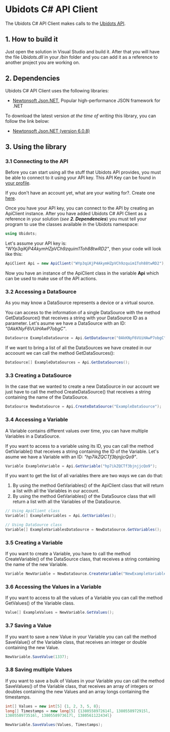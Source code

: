 # Ubidots C# API Client

The Ubidots C# API Client makes calls to the [Ubidots API](http://ubidots.com/docs/api/index.html).

## 1. How to build it

Just open the solution in Visual Studio and build it. After that you will have the file _Ubidots.dll_ in your _/bin_ folder and you can add it as a reference to another project you are working on.

## 2. Dependencies

Ubidots C# API Client uses the following libraries:

* [Newtonsoft Json.NET](http://www.newtonsoft.com/json), Popular high-performance JSON framework for .NET

To download the latest version _at the time of writing_ this library, you can follow the link below:

* [Newtonsoft Json.NET (version 6.0.8)](https://github.com/JamesNK/Newtonsoft.Json/releases/tag/6.0.8)

## 3. Using the library

### 3.1 Connecting to the API

Before you can start using all the stuff that Ubidots API provides, you must be able to connect to it using your API key. This API Key can be found in [your profile](https://app.ubidots.com/userdata/api/).

If you don't have an account yet, what are your waiting for?. Create one [here](http://app.ubidots.com/accounts/signup/).

Once you have your API key, you can connect to the API by creating an ApiClient instance. After you have added Ubidots C# API Client as a reference in your solution (_see **2. Dependencies**_) you must tell your program to use the classes available in the Ubidots namespace:

```csharp
using Ubidots;
```

Let's assume your API key is: _"WYp3qiKjP4AkymHZpVCh9zquim1Toh88twRD2"_, then your code will look like this:

```csharp
ApiClient Api = new ApiClient("WYp3qiKjP4AkymHZpVCh9zquim1Toh88twRD2");
```

Now you have an instance of the ApiClient class in the variable **Api** which can be used to make use of the API actions.

### 3.2 Accessing a DataSource

As you may know a DataSource represents a device or a virtual source.

You can access to the information of a single DataSource with the method GetDataSource() that receives a string with your DataSource ID as a parameter. Let's asume we have a DataSource with an ID: _"0AkKNyF6VUiHAwP7obgC"_.

```csharp
DataSource ExampleDataSource = Api.GetDataSource("0AkKNyF6VUiHAwP7obgC");
```

If we want to bring a list of all the DataSources we have created in our accoount we can call the method GetDataSources():

```csharp
DataSource[] ExampleDataSources = Api.GetDataSources();
```

### 3.3 Creating a DataSource

In the case that we wanted to create a new DataSource in our account we just have to call the method CreateDataSource() that receives a string containing the name of the DataSource.

```csharp
DataSource NewDataSource = Api.CreateDataSource("ExampleDataSource");
```

### 3.4 Accessing a Variable

A Variable contains different values over time, you can have multiple Variables in a DataSource.

If you want to access to a variable using its ID, you can call the method GetVariable() that receives a string containing the ID of the Variable. Let's asume we have a Variable with an ID: _"hp7ikZQCTf3bjnjjcQo9"_.

```csharp
Variable ExampleVariable = Api.GetVariable("hp7ikZQCTf3bjnjjcQo9");
```

If you want to get the list of all variables there are two ways we can do that:

1. By using the method GetVariables() of the ApiClient class that will return a list with all the Variables in our account.
2. By using the method GetVariables() of the DataSource class that will return a list with all the Variables of the DataSource.

```csharp
// Using ApiClient class
Variable[] ExampleVariables = Api.GetVariables();

// Using DataSource class
Variable[] ExampleVariablesDataSource = NewDataSource.GetVariables();
```

### 3.5 Creating a Variable

If you want to create a Variable, you have to call the method CreateVariable() of the DataSource class, that receives a string containing the name of the new Variable.

```csharp
Variable NewVariable = NewDataSource.CreateVariable("NewExampleVariable");
```

### 3.6 Accessing the Values in a Variable

If you want to access to all the values of a Variable you can call the method GetValues() of the Variable class.

```csharp
Value[] ExampleValues = NewVariable.GetValues(); 
```

### 3.7 Saving a Value

If you want to save a new Value in your Variable you can call the method SaveValue() of the Variable class, that receives an integer or double containing the new Value.

```csharp
NewVariable.SaveValue(1337);
```

### 3.8 Saving multiple Values

If you want to save a bulk of Values in your Variable you can call the method SaveValues() of the Variable class, that receives an array of integers or doubles containing the new Values and an array longs containing the timestamps.

```csharp
int[] Values = new int[5] {1, 2, 3, 5, 8};
long[] Timestamps = new long[5] {1380558972614l, 1380558972915l, 
1380558973516l, 1380558973617l, 1380561122434l}

NewVariable.SaveValues(Values, Timestamps);
```